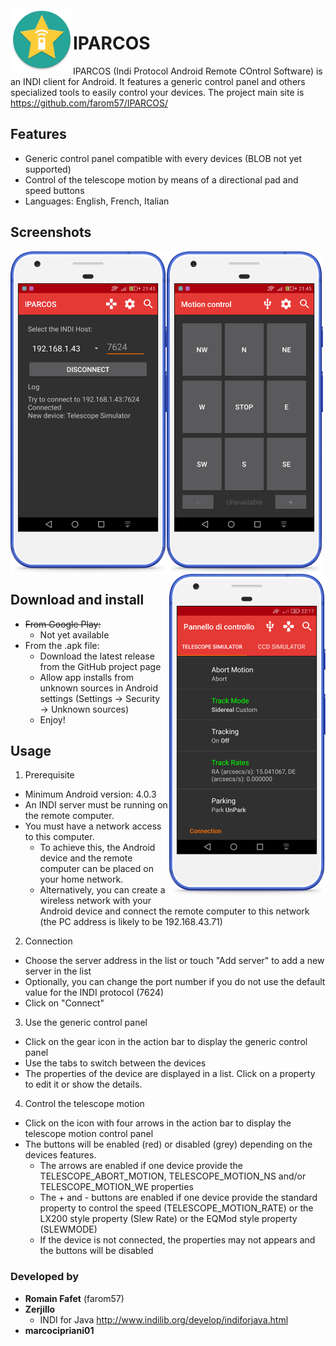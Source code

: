 <img align="left" width="100" height="100" src="docs/logo.png">

# IPARCOS
IPARCOS (Indi Protocol Android Remote COntrol Software) is an INDI client for Android. It features a generic control panel and others specialized tools to easily control your devices.
The project main site is https://github.com/farom57/IPARCOS/

## Features

+ Generic control panel compatible with every devices (BLOB not yet supported)
+ Control of the telescope motion by means of a directional pad and speed buttons
+ Languages: English, French, Italian

## Screenshots
<img align="left" width="250" src="docs/connection.png">
<img align="center" width="250" src="docs/motion.png">
<img align="right" width="250" src="docs/control-panel.png">

## Download and install
* ~~From Google Play:~~
  * Not yet available
* From the .apk file:
  * Download the latest release from the GitHub project page
  * Allow app installs from unknown sources in Android settings (Settings → Security → Unknown sources)
  * Enjoy!

## Usage
1. Prerequisite
  * Minimum Android version: 4.0.3
  * An INDI server must be running on the remote computer.
  * You must have a network access to this computer. 
    * To achieve this, the Android device and the remote computer can be placed on your home network.
    * Alternatively, you can create a wireless network with your Android device and connect the remote computer to this network (the PC address is likely to be 192.168.43.71)
2. Connection
  * Choose the server address in the list or touch "Add server" to add a new server in the list
  * Optionally, you can change the port number if you do not use the default value for the INDI protocol (7624)
  * Click on "Connect"
3. Use the generic control panel
  * Click on the gear icon in the action bar to display the generic control panel
  * Use the tabs to switch between the devices
  * The properties of the device are displayed in a list. Click on a property to edit it or show the details.
4. Control the telescope motion
  * Click on the icon with four arrows in the action bar to display the telescope motion control panel
  * The buttons will be enabled (red) or disabled (grey) depending on the devices features.
    * The arrows are enabled if one device provide the TELESCOPE_ABORT_MOTION, TELESCOPE_MOTION_NS and/or TELESCOPE_MOTION_WE properties
    * The + and - buttons are enabled if one device provide the standard property to control the speed (TELESCOPE_MOTION_RATE) or the LX200 style property (Slew Rate) or the EQMod style property (SLEWMODE)
    * If the device is not connected, the properties may not appears and the buttons will be disabled

### Developed by
* **Romain Fafet** (farom57)
* **Zerjillo**
  * INDI for Java http://www.indilib.org/develop/indiforjava.html
* **marcocipriani01**